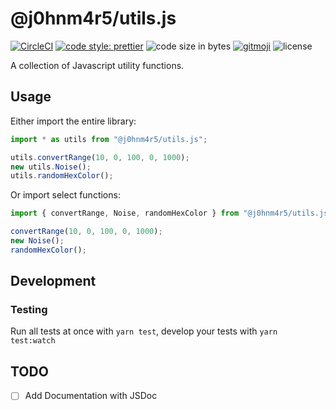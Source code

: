 # @j0hnm4r5/utils.js

[![CircleCI](https://img.shields.io/circleci/project/github/j0hnm4r5/utils.js.svg?style=flat-square)](https://circleci.com/gh/j0hnm4r5/utils.js)
[![code style: prettier](https://img.shields.io/badge/code_style-prettier-ff69b4.svg?style=flat-square)](https://prettier.io/)
![code size in bytes](https://img.shields.io/github/languages/code-size/badges/shields.svg?style=flat-square)
[![gitmoji](https://img.shields.io/badge/gitmoji-%F0%9F%98%9C%F0%9F%98%8D-yellow.svg?style=flat-square)](https://gitmoji.carloscuesta.me/)
![license](https://img.shields.io/npm/l/express.svg?style=flat-square)

A collection of Javascript utility functions.

## Usage

Either import the entire library:

```javascript
import * as utils from "@j0hnm4r5/utils.js";

utils.convertRange(10, 0, 100, 0, 1000);
new utils.Noise();
utils.randomHexColor();
```

Or import select functions:

```javascript
import { convertRange, Noise, randomHexColor } from "@j0hnm4r5/utils.js";

convertRange(10, 0, 100, 0, 1000);
new Noise();
randomHexColor();
```

## Development

### Testing

Run all tests at once with `yarn test`, develop your tests with `yarn test:watch`

## TODO

*   [ ] Add Documentation with JSDoc
